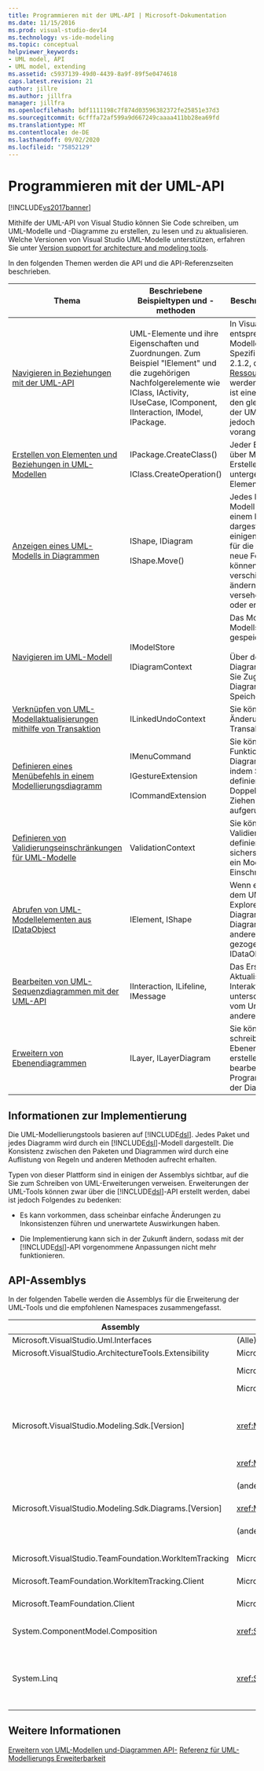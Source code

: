 ```yaml
---
title: Programmieren mit der UML-API | Microsoft-Dokumentation
ms.date: 11/15/2016
ms.prod: visual-studio-dev14
ms.technology: vs-ide-modeling
ms.topic: conceptual
helpviewer_keywords:
- UML model, API
- UML model, extending
ms.assetid: c5937139-49d0-4439-8a9f-89f5e0474618
caps.latest.revision: 21
author: jillre
ms.author: jillfra
manager: jillfra
ms.openlocfilehash: bdf1111198c7f874d03596382372fe25851e37d3
ms.sourcegitcommit: 6cfffa72af599a9d667249caaaa411bb28ea69fd
ms.translationtype: MT
ms.contentlocale: de-DE
ms.lasthandoff: 09/02/2020
ms.locfileid: "75852129"
---
```

# <a name="programming-with-the-uml-api"></a>Programmieren mit der UML-API
[!INCLUDE[vs2017banner](../includes/vs2017banner.md)]

Mithilfe der UML-API von Visual Studio können Sie Code schreiben, um UML-Modelle und -Diagramme zu erstellen, zu lesen und zu aktualisieren. Welche Versionen von Visual Studio UML-Modelle unterstützen, erfahren Sie unter [Version support for architecture and modeling tools](../modeling/what-s-new-for-design-in-visual-studio.md#VersionSupport).

 In den folgenden Themen werden die API und die API-Referenzseiten beschrieben.

|Thema|Beschriebene Beispieltypen und -methoden|Beschriebene Funktionen|
|-----------|-----------------------------------------|------------------------|
|[Navigieren in Beziehungen mit der UML-API](../modeling/navigate-relationships-with-the-uml-api.md)|UML-Elemente und ihre Eigenschaften und Zuordnungen. Zum Beispiel "IElement" und die zugehörigen Nachfolgerelemente wie IClass, IActivity, IUseCase, IComponent, IInteraction, IModel, IPackage.|In Visual Studio entsprechen UML-Modelle der UML-Spezifikation Version 2.1.2, die auf der [UML-Ressourcenseite](https://www.uml.org/)abgerufen werden kann. Jeder Typ ist eine Schnittstelle, die den gleichen Namen wie der UML-Typ hat, dem jedoch ein "I" vorangestellt ist.|
|[Erstellen von Elementen und Beziehungen in UML-Modellen](../modeling/create-elements-and-relationships-in-uml-models.md)|IPackage.CreateClass()<br /><br /> IClass.CreateOperation()|Jeder Elementtyp verfügt über Methoden zum Erstellen seiner untergeordneten Elemente.|
|[Anzeigen eines UML-Modells in Diagrammen](../modeling/display-a-uml-model-on-diagrams.md)|IShape, IDiagram<br /><br /> IShape.Move()|Jedes Element in einem Modell kann als Form in einem Diagramm dargestellt werden. In einigen Fällen können Sie für die einzelnen Objekte neue Formen erstellen. Sie können diese Formen verschieben, ihre Größe ändern, mit Farbe versehen und reduzieren oder erweitern.|
|[Navigieren im UML-Modell](../modeling/navigate-the-uml-model.md)|IModelStore<br /><br /> IDiagramContext|Das Modell wird im Modellspeicher gespeichert.<br /><br /> Über den Diagrammkontext erhalten Sie Zugriff auf das aktuelle Diagramm und den Speicher.|
|[Verknüpfen von UML-Modellaktualisierungen mithilfe von Transaktion](../modeling/link-uml-model-updates-by-using-transactions.md)|ILinkedUndoContext|Sie können eine Reihe von Änderungen zu einer Transaktion verknüpfen.|
|[Definieren eines Menübefehls in einem Modellierungsdiagramm](../modeling/define-a-menu-command-on-a-modeling-diagram.md)|IMenuCommand<br /><br /> IGestureExtension<br /><br /> ICommandExtension|Sie können die Funktionalität eines Diagramms erweitern, indem Sie Befehle definieren, die per Doppelklick und das Ziehen in das Diagramm aufgerufen werden.|
|[Definieren von Validierungseinschränkungen für UML-Modelle](../modeling/define-validation-constraints-for-uml-models.md)|ValidationContext|Sie können Validierungsregeln definieren, mit denen Sie sicherstellen können, dass ein Modell angegebene Einschränkungen erfüllt.|
|[Abrufen von UML-Modellelementen aus IDataObject](../modeling/get-uml-model-elements-from-idataobject.md)|IElement, IShape|Wenn ein Element aus dem UML-Modell-Explorer oder einem UML-Diagramm in ein anderes Diagramm oder eine andere Anwendung gezogen wird, wird es als IDataObject serialisiert.|
|[Bearbeiten von UML-Sequenzdiagrammen mit der UML-API](../modeling/edit-uml-sequence-diagrams-by-using-the-uml-api.md)|IInteraction, ILifeline, IMessage|Das Erstellen und Aktualisieren eines Interaktionsdiagramms unterscheidet sich leicht vom Umgang mit den anderen Diagrammtypen.|
|[Erweitern von Ebenendiagrammen](../modeling/extend-layer-diagrams.md)|ILayer, ILayerDiagram|Sie können Code schreiben, um Ebenendiagramme zu erstellen und zu bearbeiten sowie Programmcode anhand der Diagramme zu prüfen.|

## <a name="about-the-implementation"></a>Informationen zur Implementierung
 Die UML-Modellierungstools basieren auf [!INCLUDE[dsl](../includes/dsl-md.md)]. Jedes Paket und jedes Diagramm wird durch ein [!INCLUDE[dsl](../includes/dsl-md.md)]-Modell dargestellt. Die Konsistenz zwischen den Paketen und Diagrammen wird durch eine Auflistung von Regeln und anderen Methoden aufrecht erhalten.

 Typen von dieser Plattform sind in einigen der Assemblys sichtbar, auf die Sie zum Schreiben von UML-Erweiterungen verweisen. Erweiterungen der UML-Tools können zwar über die [!INCLUDE[dsl](../includes/dsl-md.md)]-API erstellt werden, dabei ist jedoch Folgendes zu bedenken:

- Es kann vorkommen, dass scheinbar einfache Änderungen zu Inkonsistenzen führen und unerwartete Auswirkungen haben.

- Die Implementierung kann sich in der Zukunft ändern, sodass mit der [!INCLUDE[dsl](../includes/dsl-md.md)]-API vorgenommene Anpassungen nicht mehr funktionieren.

## <a name="the-api-assemblies"></a>API-Assemblys
 In der folgenden Tabelle werden die Assemblys für die Erweiterung der UML-Tools und die empfohlenen Namespaces zusammengefasst.

|Assembly|Namespaces|Bietet Zugriff auf:|
|--------------|----------------|-------------------------|
|Microsoft.VisualStudio.Uml.Interfaces|(Alle)|UML-Typen|
|Microsoft.VisualStudio.ArchitectureTools.Extensibility|Microsoft. VisualStudio. architecturetools. Extensibility. UML|[Erstellungsmethoden](../modeling/create-elements-and-relationships-in-uml-models.md)|
||Microsoft.VisualStudio.ArchitectureTools.Extensibility.Presentation|[Diagramme und Formen](../modeling/display-a-uml-model-on-diagrams.md)|
||Microsoft.VisualStudio.ArchitectureTools.Extensibility|[Modellierungsprojekt](../modeling/read-a-uml-model-in-program-code.md)|
|Microsoft.VisualStudio.Modeling.Sdk.[Version]|<xref:Microsoft.VisualStudio.Modeling.ExtensionEnablement>|[Menübefehls Erweiterung](../modeling/define-a-menu-command-on-a-modeling-diagram.md).<br /><br /> [Verknüpfte rückgängig-Transaktionen](../modeling/link-uml-model-updates-by-using-transactions.md).|
||<xref:Microsoft.VisualStudio.Modeling.Validation>|[Überprüfung](../modeling/define-validation-constraints-for-uml-models.md)|
||(andere Namespaces)|Nur für erweiterte Verwendung empfohlen|
|Microsoft.VisualStudio.Modeling.Sdk.Diagrams.[Version]|<xref:Microsoft.VisualStudio.Modeling.Diagrams.ExtensionEnablement>|[Gesten Handler](../modeling/define-a-gesture-handler-on-a-modeling-diagram.md).|
||(andere Namespaces)|Nur für erweiterte Verwendung empfohlen|
|Microsoft.VisualStudio.TeamFoundation.WorkItemTracking|Microsoft.VisualStudio.TeamFoundation.WorkItemTracking|[Links zu Arbeits Elementen](../modeling/define-a-work-item-link-handler.md).|
|Microsoft.TeamFoundation.WorkItemTracking.Client|Microsoft.TeamFoundation.WorkItemTracking.Client|[Arbeitselemente und ihre Felder](../modeling/define-a-work-item-link-handler.md).|
|Microsoft.TeamFoundation.Client|Microsoft.TeamFoundation.Client|[Arbeitselemente und ihre Felder](../modeling/define-a-work-item-link-handler.md).|
|System.ComponentModel.Composition|<xref:System.ComponentModel.Composition>|[Export und Import für MEF-Komponenten](../modeling/define-and-install-a-modeling-extension.md)|
|System.Linq|<xref:System.Linq>|[Einfache Bearbeitung von Auflistungen, insbesondere beim Umgang mit Beziehungen](../modeling/navigate-relationships-with-the-uml-api.md).|

## <a name="see-also"></a>Weitere Informationen
 [Erweitern von UML-Modellen und-Diagrammen API-](../modeling/extend-uml-models-and-diagrams.md) [Referenz für UML-Modellierungs Erweiterbarkeit](../modeling/api-reference-for-uml-modeling-extensibility.md)
